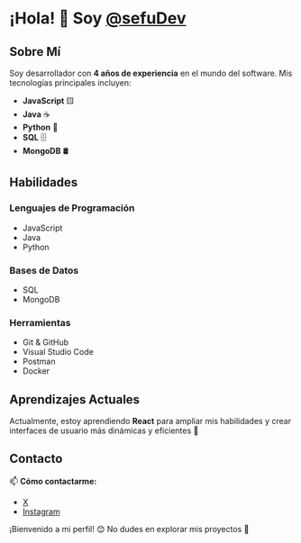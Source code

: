 # ¡Hola! 👋 Soy [@sefuDev](https://github.com/sefuDev)

## Sobre Mí

Soy desarrollador con **4 años de experiencia** en el mundo del software. Mis tecnologías principales incluyen:

- **JavaScript** 🟨
- **Java** ☕
- **Python** 🐍
- **SQL** 🗄️
- **MongoDB** 🛢️

## Habilidades

### Lenguajes de Programación

- JavaScript
- Java
- Python

### Bases de Datos

- SQL
- MongoDB

### Herramientas

- Git & GitHub
- Visual Studio Code
- Postman
- Docker

## Aprendizajes Actuales

Actualmente, estoy aprendiendo **React** para ampliar mis habilidades y crear interfaces de usuario más dinámicas y eficientes 🚀

## Contacto

📫 **Cómo contactarme:**

- [ X ](https://x.com/sefuDev)
- [Instagram](https://www.instagram.com/sefuDev)

¡Bienvenido a mi perfil! 😊 No dudes en explorar mis proyectos 🙌
